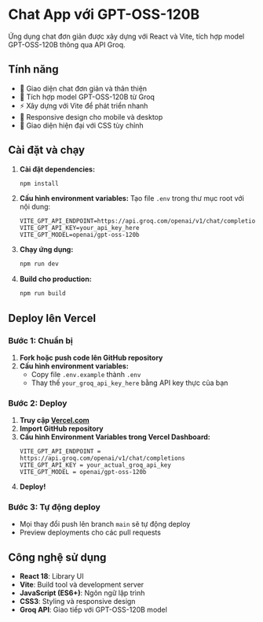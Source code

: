 # Chat App với GPT-OSS-120B

Ứng dụng chat đơn giản được xây dựng với React và Vite, tích hợp model GPT-OSS-120B thông qua API Groq.

## Tính năng

- 🎯 Giao diện chat đơn giản và thân thiện
- 🤖 Tích hợp model GPT-OSS-120B từ Groq
- ⚡ Xây dựng với Vite để phát triển nhanh
- 📱 Responsive design cho mobile và desktop
- 🎨 Giao diện hiện đại với CSS tùy chỉnh

## Cài đặt và chạy

1. **Cài đặt dependencies:**
   ```bash
   npm install
   ```

2. **Cấu hình environment variables:**
   Tạo file `.env` trong thư mục root với nội dung:
   ```
   VITE_GPT_API_ENDPOINT=https://api.groq.com/openai/v1/chat/completions
   VITE_GPT_API_KEY=your_api_key_here
   VITE_GPT_MODEL=openai/gpt-oss-120b
   ```

3. **Chạy ứng dụng:**
   ```bash
   npm run dev
   ```

4. **Build cho production:**
   ```bash
   npm run build
   ```

## Deploy lên Vercel

### Bước 1: Chuẩn bị
1. **Fork hoặc push code lên GitHub repository**
2. **Cấu hình environment variables:**
   - Copy file `.env.example` thành `.env`
   - Thay thế `your_groq_api_key_here` bằng API key thực của bạn

### Bước 2: Deploy
1. **Truy cập [Vercel.com](https://vercel.com)**
2. **Import GitHub repository**
3. **Cấu hình Environment Variables trong Vercel Dashboard:**
   ```
   VITE_GPT_API_ENDPOINT = https://api.groq.com/openai/v1/chat/completions
   VITE_GPT_API_KEY = your_actual_groq_api_key
   VITE_GPT_MODEL = openai/gpt-oss-120b
   ```
4. **Deploy!**

### Bước 3: Tự động deploy
- Mọi thay đổi push lên branch `main` sẽ tự động deploy
- Preview deployments cho các pull requests

## Công nghệ sử dụng

- **React 18**: Library UI
- **Vite**: Build tool và development server
- **JavaScript (ES6+)**: Ngôn ngữ lập trình
- **CSS3**: Styling và responsive design
- **Groq API**: Giao tiếp với GPT-OSS-120B model
